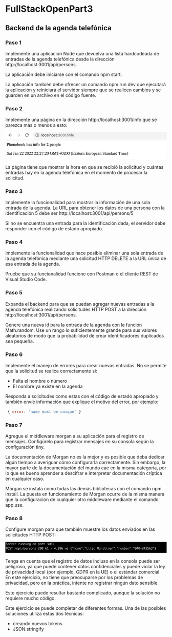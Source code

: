 # FullStackOpenPart3

## Backend de la agenda telefónica

### Paso 1
Implemente una aplicación Node que devuelva una lista hardcodeada de entradas de la agenda   telefónica desde la dirección http://localhost:3001/api/persons.

La aplicación debe iniciarse con el comando npm start.

La aplicación también debe ofrecer un comando npm run dev que ejecutará la aplicación y reiniciará el servidor siempre que se realicen cambios y se guarden en un archivo en el código fuente.

### Paso 2

Implemente una página en la dirección http://localhost:3001/info que se parezca más o menos a esto:

![Interfaz gráfica](./images/paso2.png)

La página tiene que mostrar la hora en que se recibió la solicitud y cuántas entradas hay en la agenda telefónica en el momento de procesar la solicitud.

### Paso 3

Implemente la funcionalidad para mostrar la información de una sola entrada de la agenda. La URL para obtener los datos de una persona con la identificación 5 debe ser http://localhost:3001/api/persons/5

Si no se encuentra una entrada para la identificación dada, el servidor debe responder con el código de estado apropiado.

### Paso 4

Implemente la funcionalidad que hace posible eliminar una sola entrada de la agenda telefónica mediante una solicitud HTTP DELETE a la URL única de esa entrada de la agenda.

Pruebe que su funcionalidad funcione con Postman o el cliente REST de Visual Studio Code.

### Paso 5

Expanda el backend para que se puedan agregar nuevas entradas a la agenda telefónica realizando solicitudes HTTP POST a la dirección http://localhost:3001/api/persons.

Genere una nueva id para la entrada de la agenda con la función Math.random. Use un rango lo suficientemente grande para sus valores aleatorios de modo que la probabilidad de crear identificadores duplicados sea pequeña.

### Paso 6

Implemente el manejo de errores para crear nuevas entradas. No se permite que la solicitud se realice correctamente si:
- Falta el nombre o número
- El nombre ya existe en la agenda

Responda a solicitudes como estas con el código de estado apropiado y también envíe información que explique el motivo del error, por ejemplo:

```javascript
 { error: 'name must be unique' } 
```

### Paso 7

Agregue el middleware morgan a su aplicación para el registro de mensajes. Configúrelo para registrar mensajes en su consola según la configuración tiny.

La documentación de Morgan no es la mejor y es posible que deba dedicar algún tiempo a averiguar cómo configurarla correctamente. Sin embargo, la mayor parte de la documentación del mundo cae en la misma categoría, por lo que es bueno aprender a descifrar e interpretar documentación críptica en cualquier caso.

Morgan se instala como todas las demás bibliotecas con el comando npm install. La puesta en funcionamiento de Morgan ocurre de la misma manera que la configuración de cualquier otro middleware mediante el comando app.use.

### Paso 8 

Configure morgan para que también muestre los datos enviados en las solicitudes HTTP POST:

![ejemplo de log](/images/paso8.png)

Tenga en cuenta que el registro de datos incluso en la consola puede ser peligroso, ya que puede contener datos confidenciales y puede violar la ley de privacidad local (por ejemplo, GDPR en la UE) o el estándar comercial. En este ejercicio, no tiene que preocuparse por los problemas de privacidad, pero en la práctica, intente no registrar ningún dato sensible.

Este ejercicio puede resultar bastante complicado, aunque la solución no requiere mucho código.

Este ejercicio se puede completar de diferentes formas. Una de las posibles soluciones utiliza estas dos técnicas:

- creando nuevos tokens
- JSON.stringify